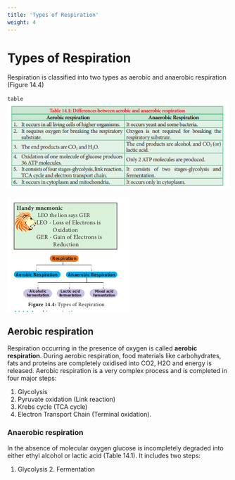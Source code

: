 ```yaml
---
title: 'Types of Respiration'
weight: 4
---
```


# Types of Respiration
 Respiration is classified into two types as aerobic and anaerobic respiration (Figure 14.4)


`table`
![](one.png)

![ Overall stages of Respiration  ](14.5.png "")


## Aerobic respiration
Respiration occurring in the presence of oxygen is called **aerobic respiration**. During aerobic respiration, food materials like carbohydrates, fats and proteins are completely oxidised into CO2, H2O and energy is released. Aerobic respiration is a very complex process and is completed in four major steps:

1. Glycolysis 
2. Pyruvate oxidation (Link reaction) 
3. Krebs cycle (TCA cycle) 
4. Electron Transport Chain (Terminal oxidation). 

### Anaerobic respiration
 In the absence of molecular oxygen glucose is incompletely degraded into either ethyl alcohol or lactic acid (Table 14.1). It includes two steps:

1. Glycolysis 2. Fermentation
